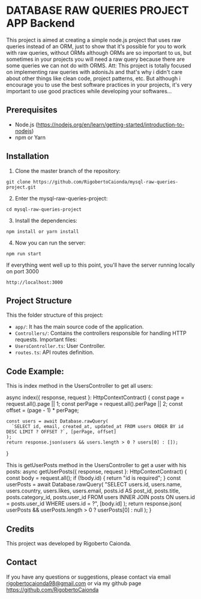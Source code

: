 # DATABASE RAW QUERIES PROJECT APP Backend
This project is aimed at creating a simple node.js project that uses raw queries instead of an ORM, just to show that it's possible for you to work with raw queries, without ORMs although ORMs are so important to us, but sometimes in your projects you will need a raw query because there are some queries we can not do with ORMS.
Att: This project is totally focused on implementing raw queries with adonisJs and that's why i didn't care about other things like clean code, project patterns, etc. But although i encourage you to use the best software practices in your projects, it's very important to use good practices while developing your softwares...

##  Prerequisites

- Node.js (https://nodejs.org/en/learn/getting-started/introduction-to-nodejs)
- npm or Yarn

## Installation

1. Clone the master branch of the repository:
```
git clone https://github.com/RigobertoCaionda/mysql-raw-queries-project.git
```

2. Enter the mysql-raw-queries-project:
```
cd mysql-raw-queries-project
```
3. Install the dependencies: 
```
npm install or yarn install
```

4. Now you can run the server:
```
npm run start
```

If everything went well up to this point, you'll have the server running locally on port 3000

```
http://localhost:3000

```

## Project Structure
This the folder structure of this project:
- `app/`: It has the main source code of the application.
- `Controllers/`: Contains the controllers responsible for handling HTTP requests.
Important files:
- `UsersController.ts`: User Controller.
- `routes.ts`: API routes definition.

## Code Example:

This is index method in the UsersController to get all users:

async index({ response, request }: HttpContextContract) {
    const page = request.all().page || 1;
    const perPage = request.all().perPage || 2;
    const offset = (page - 1) * perPage;

    const users = await Database.rawQuery(
      `SELECT id, email, created_at, updated_at FROM users ORDER BY id DESC LIMIT ? OFFSET ?`, [perPage, offset]
    );
    return response.json(users && users.length > 0 ? users[0] : []);
  }


This is getUserPosts method in the UsersController to get a user with his posts:
 async getUserPosts({ response, request }: HttpContextContract) {
    const body = request.all();
    if (!body.id) {
      return "id is required";
    }
    const userPosts = await Database.rawQuery(
      "SELECT users.id, users.name, users.country, users.likes, users.email, posts.id AS post_id, posts.title, posts.category_id, posts.user_id FROM users INNER JOIN posts ON users.id = posts.user_id WHERE users.id = ?",
      [body.id]
    );
    return response.json(
      userPosts && userPosts.length > 0 ? userPosts[0] : null
    );
  }


## Credits
This project was developed by Rigoberto Caionda.

## Contact
If you have any questions or suggestions, please contact via email rigobertocaionda98@gmail.com or via my github page https://github.com/RigobertoCaionda
